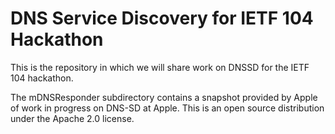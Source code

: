 # DNS Service Discovery for IETF 104 Hackathon

This is the repository in which we will share work on DNSSD for the IETF 104 hackathon.

The mDNSResponder subdirectory contains a snapshot provided by Apple of work in progress on
DNS-SD at Apple.   This is an open source distribution under the Apache 2.0 license.
